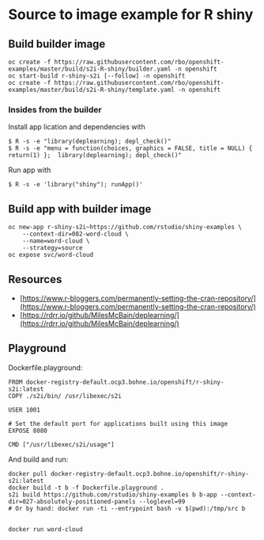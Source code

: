 # Source to image example for R shiny

## Build builder image

```text
oc create -f https://raw.githubusercontent.com/rbo/openshift-examples/master/build/s2i-R-shiny/builder.yaml -n openshift
oc start-build r-shiny-s2i [--follow] -n openshift
oc create -f https://raw.githubusercontent.com/rbo/openshift-examples/master/build/s2i-R-shiny/template.yaml -n openshift
```

### Insides from the builder

Install app lication and dependencies with

```text
$ R -s -e "library(deplearning); depl_check()"
$ R -s -e "menu = function(choices, graphics = FALSE, title = NULL) { return(1) };  library(deplearning); depl_check()"
```

Run app with

```text
$ R -s -e 'library("shiny"); runApp()'
```

## Build app with builder image

```text
oc new-app r-shiny-s2i~https://github.com/rstudio/shiny-examples \
    --context-dir=082-word-cloud \
    --name=word-cloud \
    --strategy=source
oc expose svc/word-cloud
```

## Resources

* [https://www.r-bloggers.com/permanently-setting-the-cran-repository/](https://www.r-bloggers.com/permanently-setting-the-cran-repository/)
* [https://rdrr.io/github/MilesMcBain/deplearning/](https://rdrr.io/github/MilesMcBain/deplearning/)

## Playground

Dockerfile.playground:

```text
FROM docker-registry-default.ocp3.bohne.io/openshift/r-shiny-s2i:latest 
COPY ./s2i/bin/ /usr/libexec/s2i

USER 1001

# Set the default port for applications built using this image
EXPOSE 8080

CMD ["/usr/libexec/s2i/usage"]
```

And build and run:

```text
docker pull docker-registry-default.ocp3.bohne.io/openshift/r-shiny-s2i:latest 
docker build -t b -f Dockerfile.playground .
s2i build https://github.com/rstudio/shiny-examples b b-app --context-dir=027-absolutely-positioned-panels --loglevel=99
# Or by hand: docker run -ti --entrypoint bash -v $(pwd):/tmp/src b


docker run word-cloud
```

